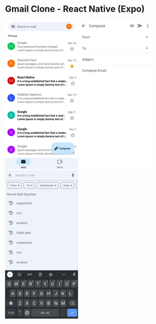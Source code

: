 # Gmail Clone - React Native (Expo)

<p>
<img src="https://github.com/fatikhan-gasimov/gmail-clone/blob/main/assets/inbox-screen.png" width="240"/>
<img src="https://github.com/fatikhan-gasimov/gmail-clone/blob/main/assets/compose-screen.png" width="240"/>
<img src="https://github.com/fatikhan-gasimov/gmail-clone/blob/main/assets/filter-screen.png" width="240"/>
</p>
